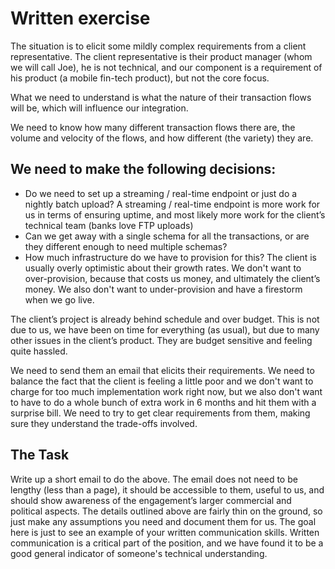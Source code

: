 # Written exercise

The situation is to elicit some mildly complex requirements from a client representative. The client representative is their product manager (whom we will call Joe), he is not technical, and our component is a requirement of his product (a mobile fin-tech product), but not the core focus.

What we need to understand is what the nature of their transaction flows will be, which will influence our integration.

We need to know how many different transaction flows there are, the volume and velocity of the flows, and how different (the variety) they are.

## We need to make the following decisions:

* Do we need to set up a streaming / real-time endpoint or just do a nightly batch upload? A streaming / real-time endpoint is more work for us in terms of ensuring uptime, and most likely more work for the client’s technical team (banks love FTP uploads)
* Can we get away with a single schema for all the transactions, or are they different enough to need multiple schemas?
* How much infrastructure do we have to provision for this? The client is usually overly optimistic about their growth rates. We don't want to over-provision, because that costs us money, and ultimately the client’s money. We also don't want to under-provision and have a firestorm when we go live.

The client’s project is already behind schedule and over budget. This is not due to us, we have been on time for everything (as usual), but due to many other issues in the client’s product. They are budget sensitive and feeling quite hassled.

We need to send them an email that elicits their requirements. We need to balance the fact that the client is feeling a little poor and we don't want to charge for too much implementation work right now, but we also don't want to have to do a whole bunch of extra work in 6 months and hit them with a surprise bill. We need to try to get clear requirements from them, making sure they understand the trade-offs involved.

## The Task

Write up a short email to do the above. The email does not need to be lengthy (less than a page), it should be accessible to them, useful to us, and should show awareness of the engagement’s larger commercial and political aspects. The details outlined above are fairly thin on the ground, so just make any assumptions you need and document them for us. The goal here is just to see an example of your written communication skills. Written communication is a critical part of the position, and we have found it to be a good general indicator of someone's technical understanding.

